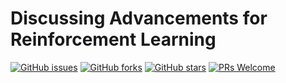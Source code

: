 # Discussing Advancements for Reinforcement Learning
[![GitHub issues](https://img.shields.io/github/issues/Develop-Packt/Discussing-Advancements-for-Reinforcement-Learning.svg)](https://github.com/Develop-Packt/Discussing-Advancements-for-Reinforcement-Learning/issues)
[![GitHub forks](https://img.shields.io/github/forks/Develop-Packt/Discussing-Advancements-for-Reinforcement-Learning.svg)](https://github.com/Develop-Packt/Discussing-Advancements-for-Reinforcement-Learning/network)
[![GitHub stars](https://img.shields.io/github/stars/Develop-Packt/Discussing-Advancements-for-Reinforcement-Learning.svg)](https://github.com/Develop-Packt/Discussing-Advancements-for-Reinforcement-Learning/stargazers)
[![PRs Welcome](https://img.shields.io/badge/PRs-welcome-brightgreen.svg)](https://github.com/Develop-Packt/Discussing-Advancements-for-Reinforcement-Learning/pulls)
